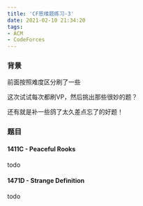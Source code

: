 ```yaml
---
title: 'CF思维题练习-3'
date: 2021-02-10 21:34:20
tags:
- ACM
- CodeForces
---
```






### 背景

前面按照难度区分刷了一些

这次试试每次都刷VP，然后挑出那些很妙的题？

还有就是补一些鸽了太久差点忘了的好题！



### 题目

#### 1411C - Peaceful Rooks

todo

#### 1471D - Strange Definition

todo

